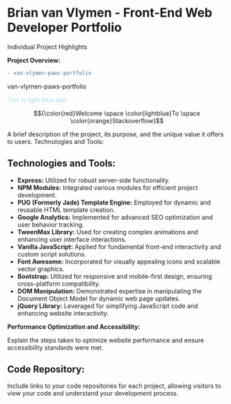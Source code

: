 # Brian van Vlymen - Front-End Web Developer Portfolio 
Individual Project Highlights

**Project Overview:**

```diff
- van-vlymen-paws-portfolio
```

<span class="color:#2048f7, text-align: center;">van-vlymen-paws-portfolio</span>

<span style="color: #add8e6;">This is light blue text</span>

$${\color{red}Welcome \space \color{lightblue}To \space \color{orange}Stackoverflow}$$


A brief description of the project, its purpose, and the unique value it offers to users.
Technologies and Tools:

## **Technologies and Tools:**

-  **Express:** Utilized for robust server-side functionality.
-  **NPM Modules:** Integrated various modules for efficient project development.
-  **PUG (Formerly Jade) Template Engine:** Employed for dynamic and reusable HTML template creation.
-  **Google Analytics:** Implemented for advanced SEO optimization and user behavior tracking.
-  **TweenMax Library:** Used for creating complex animations and enhancing user interface interactions.
-  **Vanilla JavaScript:** Applied for fundamental front-end interactivity and custom script solutions.
-  **Font Awesome:** Incorporated for visually appealing icons and scalable vector graphics.
-  **Bootstrap:** Utilized for responsive and mobile-first design, ensuring cross-platform compatibility.
-  **DOM Manipulation:** Demonstrated expertise in manipulating the Document Object Model for dynamic web page updates.
-  **jQuery Library:** Leveraged for simplifying JavaScript code and enhancing website interactivity.

**Performance Optimization and Accessibility:**

Explain the steps taken to optimize website performance and ensure accessibility standards were met.

## **Code Repository:**

Include links to your code repositories for each project, allowing visitors to view your code and understand your development process.
